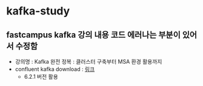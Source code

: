 # kafka-study

## fastcampus kafka 강의 내용 코드 에러나는 부분이 있어서 수정함
- 강의명 : Kafka 완전 정복 : 클러스터 구축부터 MSA 환경 활용까지
- confluent kafka download : [링크](https://www.confluent.io/previous-versions/)
  - 6.2.1 버전 활용
